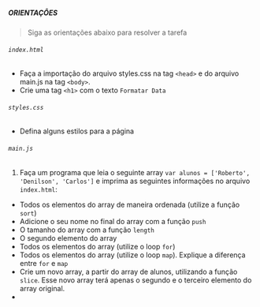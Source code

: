 ##### ORIENTAÇÔES
> Siga as orientações abaixo para resolver a tarefa

###### `index.html`
 - Faça a importação do arquivo styles.css na tag `<head>` e do arquivo main.js na tag `<body>`.
 - Crie uma tag `<h1>` com o texto `Formatar Data`

###### `styles.css`
 - Defina alguns estilos para a página
 
###### `main.js`

1. Faça um programa que leia o seguinte array `var alunos = ['Roberto', 'Denilson', 'Carlos']` e imprima as seguintes informações no arquivo `index.html`:
  
- Todos os elementos do array de maneira ordenada (utilize a função `sort`)
- Adicione o seu nome no final do array com a função `push`
- O tamanho do array com a função `length`
- O segundo elemento do array
- Todos os elementos do array (utilize o loop `for`)
- Todos os elementos do array (utilize o loop `map`). Explique a diferença entre `for` e `map`
- Crie um novo array, a partir do array de alunos, utilizando a função `slice`. Esse novo array terá apenas o segundo e o terceiro elemento do array original.
- 
